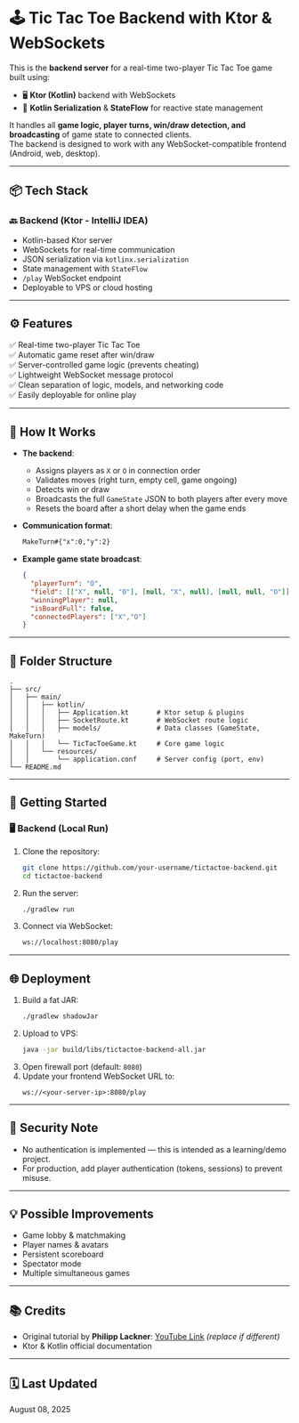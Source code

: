 # 🕹️ Tic Tac Toe Backend with Ktor & WebSockets

This is the **backend server** for a real-time two-player Tic Tac Toe game built using:
- 🖥️ **Ktor (Kotlin)** backend with WebSockets
- 🧠 **Kotlin Serialization** & **StateFlow** for reactive state management

It handles all **game logic, player turns, win/draw detection, and broadcasting** of game state to connected clients.  
The backend is designed to work with any WebSocket-compatible frontend (Android, web, desktop).

---

## 📦 Tech Stack

### 🔙 Backend (Ktor - IntelliJ IDEA)
- Kotlin-based Ktor server
- WebSockets for real-time communication
- JSON serialization via `kotlinx.serialization`
- State management with `StateFlow`
- `/play` WebSocket endpoint
- Deployable to VPS or cloud hosting

---

## ⚙️ Features

✅ Real-time two-player Tic Tac Toe  
✅ Automatic game reset after win/draw  
✅ Server-controlled game logic (prevents cheating)  
✅ Lightweight WebSocket message protocol  
✅ Clean separation of logic, models, and networking code  
✅ Easily deployable for online play

---

## 🧪 How It Works

- **The backend**:
    - Assigns players as `X` or `O` in connection order
    - Validates moves (right turn, empty cell, game ongoing)
    - Detects win or draw
    - Broadcasts the full `GameState` JSON to both players after every move
    - Resets the board after a short delay when the game ends

- **Communication format**:
  ```txt
  MakeTurn#{"x":0,"y":2}
  ```
- **Example game state broadcast**:
  ```json
  {
    "playerTurn": "O",
    "field": [["X", null, "O"], [null, "X", null], [null, null, "O"]],
    "winningPlayer": null,
    "isBoardFull": false,
    "connectedPlayers": ["X","O"]
  }
  ```

---

## 📂 Folder Structure

```
.
├── src/
│   ├── main/
│   │   ├── kotlin/
│   │   │   ├── Application.kt       # Ktor setup & plugins
│   │   │   ├── SocketRoute.kt       # WebSocket route logic
│   │   │   ├── models/              # Data classes (GameState, MakeTurn)
│   │   │   └── TicTacToeGame.kt     # Core game logic
│   │   └── resources/
│   │       └── application.conf     # Server config (port, env)
└── README.md
```

---

## 🚀 Getting Started

### 🖥️ Backend (Local Run)

1. Clone the repository:
   ```bash
   git clone https://github.com/your-username/tictactoe-backend.git
   cd tictactoe-backend
   ```
2. Run the server:
   ```bash
   ./gradlew run
   ```
3. Connect via WebSocket:
   ```bash
   ws://localhost:8080/play
   ```

---

## 🌐 Deployment

1. Build a fat JAR:
   ```bash
   ./gradlew shadowJar
   ```
2. Upload to VPS:
   ```bash
   java -jar build/libs/tictactoe-backend-all.jar
   ```
3. Open firewall port (default: `8080`)
4. Update your frontend WebSocket URL to:
   ```
   ws://<your-server-ip>:8080/play
   ```

---

## 🔐 Security Note

* No authentication is implemented — this is intended as a learning/demo project.
* For production, add player authentication (tokens, sessions) to prevent misuse.

---

## 💡 Possible Improvements

* Game lobby & matchmaking
* Player names & avatars
* Persistent scoreboard
* Spectator mode
* Multiple simultaneous games

---

## 📚 Credits

* Original tutorial by **Philipp Lackner**: [YouTube Link](https://www.youtube.com/watch?v=0pJQY6j5U8M) *(replace if different)*
* Ktor & Kotlin official documentation

---

## 🗓️ Last Updated

August 08, 2025